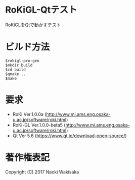 # RoKiGL-Qtテスト
RoKiGLをQtで動かすテスト

# ビルド方法
```
$rokigl-pro-gen
$mkdir build
$cd build
$qmake ..
$make
```

# 要求
* RoKi Ver.1.0.0a (http://www.mi.ams.eng.osaka-u.ac.jp/software/roki.html)
* RoKi-GL Ver.1.0.0-beta5 (http://www.mi.ams.eng.osaka-u.ac.jp/software/roki.html)
* Qt Ver 5.6 (https://www.qt.io/download-open-source/)

# 著作権表記
Copyright (C) 2017 Naoki Wakisaka
